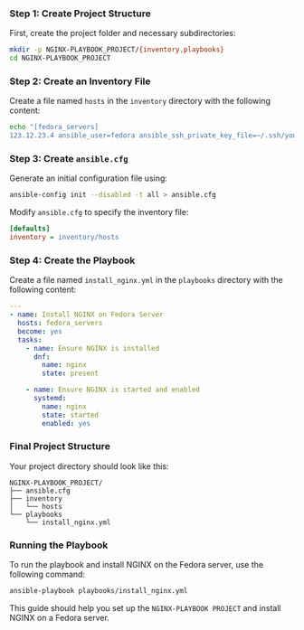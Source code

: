 ### Step 1: Create Project Structure
First, create the project folder and necessary subdirectories:
```bash
mkdir -p NGINX-PLAYBOOK_PROJECT/{inventory,playbooks}
cd NGINX-PLAYBOOK_PROJECT
```

### Step 2: Create an Inventory File
Create a file named `hosts` in the `inventory` directory with the following content:
```bash
echo "[fedora_servers]
123.12.23.4 ansible_user=fedora ansible_ssh_private_key_file=~/.ssh/your_private_key.pem" > inventory/hosts
```

### Step 3: Create `ansible.cfg`
Generate an initial configuration file using:
```bash
ansible-config init --disabled -t all > ansible.cfg
```

Modify `ansible.cfg` to specify the inventory file:
```ini
[defaults]
inventory = inventory/hosts
```

### Step 4: Create the Playbook
Create a file named `install_nginx.yml` in the `playbooks` directory with the following content:
```yaml
---
- name: Install NGINX on Fedora Server
  hosts: fedora_servers
  become: yes
  tasks:
    - name: Ensure NGINX is installed
      dnf:
        name: nginx
        state: present

    - name: Ensure NGINX is started and enabled
      systemd:
        name: nginx
        state: started
        enabled: yes
```

### Final Project Structure
Your project directory should look like this:
```
NGINX-PLAYBOOK_PROJECT/
├── ansible.cfg
├── inventory
│   └── hosts
└── playbooks
    └── install_nginx.yml
```

### Running the Playbook
To run the playbook and install NGINX on the Fedora server, use the following command:
```bash
ansible-playbook playbooks/install_nginx.yml
```

This guide should help you set up the `NGINX-PLAYBOOK PROJECT` and install NGINX on a Fedora server.
